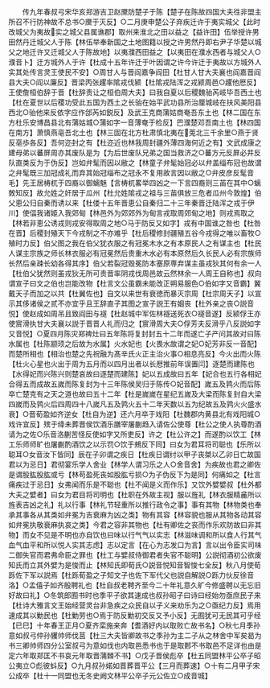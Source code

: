 <!-- { "loadSidebar": true } -->
　　传九年春叔弓宋华亥郑游吉卫赵黡防楚子于陈【楚子在陈故四国大夫徃非盟主所召不行防神故不总书○黡于灭反】○二月庚申楚公子弃疾迁许于夷实城父【此时改城父为夷故实之城父县属谯郡】取州来淮北之田以益之【益许田】伍举授许男田然丹迁城父人于陈【林伍举奉新国之土地图籍以授之许男然丹即右尹子华楚以城父之地迁许又迁城父人于陈故地】以夷濮西田益之【以夷田在濮水西者与城父人○濮音卜】迁方城外人于许【杜成十五年许迁于叶因谓之许今许迁于夷故以方城外人实其处传言灵王使民不安】○周甘人与晋阎嘉争阎田【杜甘人甘大夫襄也阎嘉晋阎县大夫○阎以廉反】晋梁丙张趯率隂戎伐颍【杜隂戎陆浑之戎颍周邑○趯他厯反】王使詹桓伯辞于晋【杜辞责让之桓伯周大夫】曰我自夏以后稷魏骀芮岐毕吾西土也【杜在夏世以后稷功受此五国为西土之长骀在始平武功县所治厘城岐在扶风美阳县西北○骀他来反依字应作郃芮如鋭反】及武王克商蒲姑商奄吾东土也【林二国在东方杜乐安博昌县北有蒲姑城○蒲如字一音薄奄于检反】巴濮楚邓吾南土也【林四国在南方】萧慎燕亳吾北土也【林三固在北方杜肃慎北夷在莵北三千余里○燕于贤反亳歩各反】吾何迩封之有【杜迩近也林我周封疆外薄四海何近之有】文武成康之建母弟以蕃屏周亦其废队是为【为后世废队兄弟之国当救济之○蕃方元反屏必井反队直类反为于伪反】岂如弁髦而因以敝之【林童子弁髦始冠必以弁盖缁布冠也故谓之弁髦既三加冠成礼而弃其始冠缁布之冠永不复用故言因以敝之○弁皮彦反髦音毛】先王居梼杌于四裔以御螭魅【言梼杌畧举四凶之一下言四裔则三苖在其中○螭敇知反】故允姓之奸居于瓜州【杜允姓隂戎之祖与三苖俱放三危者瓜州今敦煌】伯父恵公归自秦而诱以来【杜偻十五年晋恵公自秦归二十三年秦晋迁陆浑之戎于伊川】使偪我诸姬入我郊甸【林邑外为郊郊外为甸言戎取周郊甸之地】则戎焉取之【林若非恵公诱戎则戎安得取周之地○马于防反又如字】戎有中国谁之咎也【杜咎在晋】后稷封殖天下今戎制之不亦难乎【杜后稷修封疆殖五谷今戎得之唯以畜牧○殖时力反】伯父图之我在伯父犹衣服之有冠冕木水之有本原民人之有谋主也【杜民人谋主宗族之师长林衣服必有冠冕然后贵重木水必有本原然后久长民人必有宗族师长然后亲疎长幼各得其序】伯父若裂冠毁冕防本塞原専弃谋主虽戎狄其何有余一人【杜伯父犹然则虽戎狄无所可责晋率阴戎伐周邑故云然林余一人周王自称也】叔向谓宣子曰文之伯也岂能改物【杜言文公虽霸未能改正朔易服色○伯如字又音霸】翼戴天子而加之以共【杜翼佐也】自文以来世有衰徳而暴灭宗周【杜宗周天子】以宣示其侈诸侯之贰不亦宜乎且王辞直子其图之宣子説王有姻丧【杜外亲之丧○説音悦】使赵成如周吊且致阎田与襚【杜赵城中军佐林襚送死衣○襚音遂】反颍俘王亦使賔滑执甘大夫襄以説于晋晋人礼而归之【賔滑周大夫○俘芳夫反滑乎八反説如字又音悦】○夏四月陈灾郑禆灶曰五年陈将复封封五十二年而遂亡子产问其故对曰陈水属也【杜陈颛顼之后故为水属】火水妃也【火畏水故谓之妃○妃芳非反一音配】而楚所相也【相治也楚之先祝融为髙辛氏火正主治火事○相息亮反】今火出而火陈【杜火心星也火出于周为五月而以四月出者以长厯推前年误置闫】逐楚而建陈也【水得妃而兴陈兴则楚哀故曰逐楚而建陈】妃以五成故曰五年【妃合也五行各相妃合得五而成故五嵗而陈复封为十三年陈侯吴归于陈传○妃音配】嵗五及鹑火而后陈卒亡楚克有之天之道也故曰五十二年【杜是嵗嵗在星纪五嵗及大梁而陈复封自大梁四嵗而及鹑火后四周四十八嵗凡五及鹑火五十二年天数以五为纪故五及鹑火火盛水衰】○晋荀盈如齐逆女【杜自为逆】还六月卒于戏阳【杜魏郡内黄县北有戏阳城○戏许宜反】殡于绛未葬晋侯饮酒乐膳宰屠蒯趋入请佐公使尊【杜公之使人执尊酌酒请为之佐○乐音洛蒯苦怪反使如字又所吏反】许之【杜公许之】而遂酌以饮工【林工乐师师旷也屠蒯酌酒饮之以示罚○饮于鵊反下同】曰女为君耳将司聪也【乐所以聪耳○女音汝下皆同】辰在子卯谓之疾日【杜疾日谓纣以甲子丧桀以乙卯日亡故国君以为忌日】君彻宴乐学人舍业【林学人谓习乐之人○舍音舍】为疾故也君之卿佐是谓股肱股肱或亏【林苟盈死丧如股肱亏损○为子伪反下为是同】何痛如之【杜言痛疾过于忌日】女弗闻而乐是不聪也【杜不闻是义而作乐】又饮外嬖嬖叔【杜外都大夫之嬖者】曰女为君目将司明也【杜职在外故主视】服以旌礼【林衣服精麄所以旌表吉凶之礼】礼以行事【林礼节轻重所以推行政令之事】事有其物【林物类也奉承其事各从其类如弁冕为吉衰麻为凶之类】物有其容【林容貌也服从其物各动其容如弁冕执敬衰麻执哀之类】今君之容非其物也【杜有卿佐之丧而作乐欢防故曰非其物】而女不见是不明也亦自饮也曰味以行气气以实志【林滋味调和所以食人行其气血气血平和所以悦人实其志虑】志以定言【在心为志发口为言】言以出令臣实司味二御失官而君弗命臣之罪也【杜工与嬖叔侍御君者失官不聪明】公説彻酒初公欲废知氏而立其外嬖为是悛而止【林知氏即荀氏○説音悦知音智悛七全反】秋八月使荀跞佐下军以説焉【杜跞荀盈之子知文子也佐下军代父也説自解説○跞力伙反徐音洛】○孟僖子如齐殷聘礼也【杜自叔老聘齐至今二十年礼意久旷今修盛聘以无忘旧好故曰礼】○冬筑郎囿书时也季平子欲其速成也叔孙昭子曰诗曰经始勿亟庶民子来【杜诗大雅言文王始经营灵台非急疾之众民自以子义来劝乐为之○亟纪力反】焉用速成其以勦民也【杜勦劳也○焉于防反勦初交反又予小反】无囿犹可无民其可乎经【已巳】十年春王正月○夏齐栾施来奔【耆酒好内以取败亡故书名】○秋七月季孙意如叔弓仲孙貜帅师伐莒【杜三大夫皆卿故书之季孙为主二子从之林舍中军矣曷为书三卿帅师四分公室叔弓为意如伐也内取邑悉书也于是取郠不书取邑不足详也由是定六年取郑匡不书哀元年取晋蒲棘不书】○戊子晋侯彪卒【杜五同盟林平公卒子昭公夷立○彪彼蚪反】○九月叔孙婼如晋葬晋平公【三月而葬速】○十有二月甲子宋公成卒【杜十一同盟也无冬史阙文林平公卒子元公佐立○成音城】
